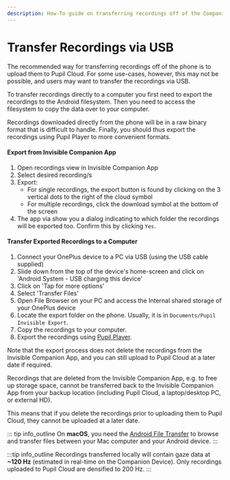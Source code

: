 ```yaml
---
description: How-To guide on transferring recordings off of the Companion phone via USB.
---
```


# Transfer Recordings via USB
The recommended way for transferring recordings off of the phone is to upload them to Pupil Cloud. For some use-cases, however, this may not be possible, and users may want to transfer the recordings via USB.

To transfer recordings directly to a computer you first need to export the recordings to the Android filesystem. Then you need to access the filesystem to copy the data over to your computer. 

Recordings downloaded directly from the phone will be in a raw binary format that is difficult to handle. Finally, you should thus export the recordings using Pupil Player to more convenient formats.

#### Export from Invisible Companion App
1. Open recordings view in Invisible Companion App
2. Select desired recording/s
3. Export:
   - For single recordings, the export button is found by clicking on the 3 vertical dots to 
     the right of the cloud symbol
   - For multiple recordings, click the download symbol at the bottom of the screen    
4. The app via show you a dialog indicating to which folder the recordings will be exported too. Confirm this by clicking `Yes`.
    
#### Transfer Exported Recordings to a Computer
1. Connect your OnePlus device to a PC via USB (using the USB cable supplied)
2. Slide down from the top of the device's home-screen and click on 'Android System - USB charging this device'
3. Click on 'Tap for more options'
4. Select 'Transfer Files'
5. Open File Browser on your PC and access the Internal shared storage of your OnePlus device
6. Locate the export folder on the phone. Usually, it is in `Documents/Pupil Invisible Export`.
7. Copy the recordings to your computer.
8. Export the recordings using [Pupil Player](/core/software/pupil-player/#export).


Note that the export process does not delete the recordings from the Invisible Companion App, and you can still upload 
to Pupil Cloud at a later date if required. 

Recordings that are deleted from the Invisible Companion App, e.g. to free up storage space, cannot be transferred back 
to the Invisible Companion App from your backup location (including Pupil Cloud, a laptop/desktop PC, or external HD). 

This means that if you delete the recordings prior to uploading them to Pupil Cloud, they cannot be uploaded at a later date.

::: tip
<v-icon large color="info">info_outline</v-icon>
On **macOS**, you need the <a href="https://www.android.com/filetransfer/" alt="Android File Transfer website">Android File Transfer</a> to browse and transfer files between your Mac computer and your Android device.
:::

:::tip
<v-icon large color="info">info_outline</v-icon>
Recordings transferred locally will contain gaze data at **~120 Hz** (estimated in real-time on the Companion Device). Only 
recordings uploaded to Pupil Cloud are densified to 200 Hz.
:::
